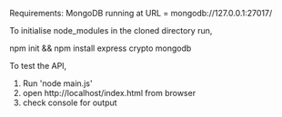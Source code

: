 Requirements:
MongoDB running at URL = mongodb://127.0.0.1:27017/

To initialise node_modules in the cloned directory run,

npm init && npm install express crypto mongodb

To test the API, 
1. Run 'node main.js'
2. open http://localhost/index.html from browser 
3. check console for output
